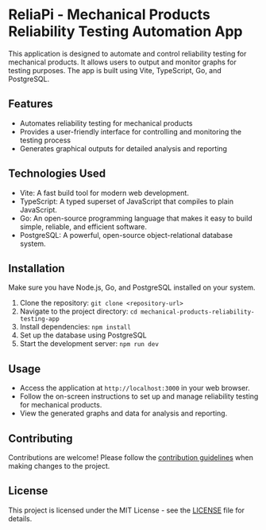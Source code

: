 # ReliaPi - Mechanical Products Reliability Testing Automation App
This application is designed to automate and control reliability testing for mechanical products. It allows users to output and monitor graphs for testing purposes. The app is built using Vite, TypeScript, Go, and PostgreSQL.

## Features

- Automates reliability testing for mechanical products
- Provides a user-friendly interface for controlling and monitoring the testing process
- Generates graphical outputs for detailed analysis and reporting

## Technologies Used

- Vite: A fast build tool for modern web development.
- TypeScript: A typed superset of JavaScript that compiles to plain JavaScript.
- Go: An open-source programming language that makes it easy to build simple, reliable, and efficient software.
- PostgreSQL: A powerful, open-source object-relational database system.

## Installation

Make sure you have Node.js, Go, and PostgreSQL installed on your system.

1. Clone the repository: `git clone <repository-url>`
2. Navigate to the project directory: `cd mechanical-products-reliability-testing-app`
3. Install dependencies: `npm install`
4. Set up the database using PostgreSQL
5. Start the development server: `npm run dev`

## Usage

- Access the application at `http://localhost:3000` in your web browser.
- Follow the on-screen instructions to set up and manage reliability testing for mechanical products.
- View the generated graphs and data for analysis and reporting.

## Contributing

Contributions are welcome! Please follow the [contribution guidelines](CONTRIBUTING.md) when making changes to the project.

## License

This project is licensed under the MIT License - see the [LICENSE](LICENSE) file for details.
